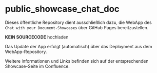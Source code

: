 # public_showcase_chat_doc

Dieses öffentliche Repository dient ausschließlich dazu, die WebApp des `Chat with your Document-Showcases` über GitHub Pages bereitzustellen.

**KEIN SOURCECODE** hochladen

Das Update der App erfolgt (automatisch) über das Deployment aus dem WebApp-Repository.

Weitere Informationen und Links befinden sich auf der entsprechenden Showcase-Seite im Confluence.
